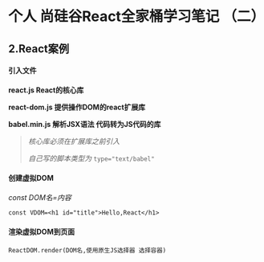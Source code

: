 # 个人 尚硅谷React全家桶学习笔记 （二）

## 2.React案例

#### 引入文件

**react.js  React的核心库**

**react-dom.js  提供操作DOM的react扩展库**

**babel.min.js 解析JSX语法 代码转为JS代码的库**

>  *核心库必须在扩展库之前引入*
>
> *自己写的脚本类型为*   `type="text/babel"` 

#### 创建虚拟DOM

*const DOM名=内容* 

`const VDOM=<h1 id="title">Hello,React</h1>`   *<!--内容无需写引号-->*

#### 渲染虚拟DOM到页面

`ReactDOM.render(DOM名,使用原生JS选择器 选择容器)`   <!--*React唯一直接操作DOM的地方*-->